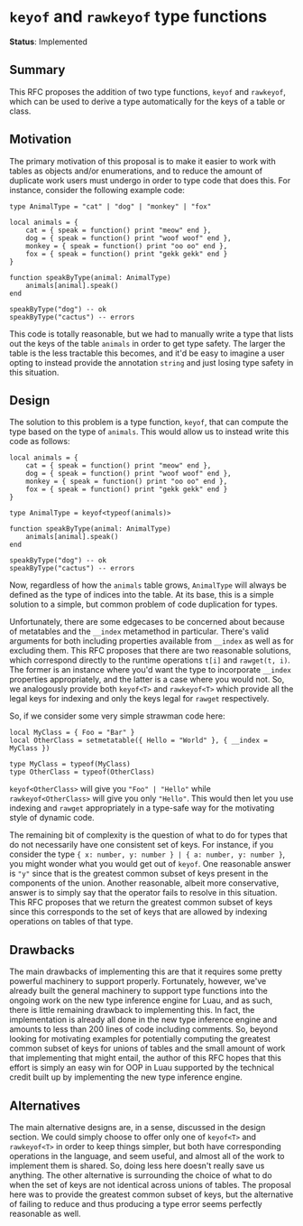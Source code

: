 # `keyof` and `rawkeyof` type functions

**Status**: Implemented

## Summary

This RFC proposes the addition of two type functions, `keyof` and `rawkeyof`,
which can be used to derive a type automatically for the keys of a table or
class.

## Motivation

The primary motivation of this proposal is to make it easier to work with tables
as objects and/or enumerations, and to reduce the amount of duplicate work users
must undergo in order to type code that does this. For instance, consider the
following example code:

```luau
type AnimalType = "cat" | "dog" | "monkey" | "fox"

local animals = {
    cat = { speak = function() print "meow" end },
    dog = { speak = function() print "woof woof" end },
    monkey = { speak = function() print "oo oo" end },
    fox = { speak = function() print "gekk gekk" end }
}

function speakByType(animal: AnimalType)
    animals[animal].speak()
end

speakByType("dog") -- ok
speakByType("cactus") -- errors
```

This code is totally reasonable, but we had to manually write a type that lists
out the keys of the table `animals` in order to get type safety. The larger the
table is the less tractable this becomes, and it'd be easy to imagine a user
opting to instead provide the annotation `string` and just losing type safety in
this situation.

## Design

The solution to this problem is a type function, `keyof`, that can compute the
type based on the type of `animals`. This would allow us to instead write this
code as follows:

```luau
local animals = {
    cat = { speak = function() print "meow" end },
    dog = { speak = function() print "woof woof" end },
    monkey = { speak = function() print "oo oo" end },
    fox = { speak = function() print "gekk gekk" end }
}

type AnimalType = keyof<typeof(animals)>

function speakByType(animal: AnimalType)
    animals[animal].speak()
end

speakByType("dog") -- ok
speakByType("cactus") -- errors
```

Now, regardless of how the `animals` table grows, `AnimalType` will always be
defined as the type of indices into the table. At its base, this is a simple
solution to a simple, but common problem of code duplication for types.

Unfortunately, there are some edgecases to be concerned about because of
metatables and the `__index` metamethod in particular. There's valid arguments
for both including properties available from `__index` as well as for excluding
them. This RFC proposes that there are two reasonable solutions, which
correspond directly to the runtime operations `t[i]` and `rawget(t, i)`. The
former is an instance where you'd want the type to incorporate `__index`
properties appropriately, and the latter is a case where you would not. So, we
analogously provide both `keyof<T>` and `rawkeyof<T>` which provide all the
legal keys for indexing and only the keys legal for `rawget` respectively.

So, if we consider some very simple strawman code here:

```luau
local MyClass = { Foo = "Bar" }
local OtherClass = setmetatable({ Hello = "World" }, { __index = MyClass })

type MyClass = typeof(MyClass)
type OtherClass = typeof(OtherClass)
```

`keyof<OtherClass>` will give you `"Foo" | "Hello"` while `rawkeyof<OtherClass>`
will give you only `"Hello"`. This would then let you use indexing and `rawget`
appropriately in a type-safe way for the motivating style of dynamic code.

The remaining bit of complexity is the question of what to do for types that do
not necessarily have one consistent set of keys. For instance, if you consider
the type `{ x: number, y: number } | { a: number, y: number }`, you might wonder
what you would get out of `keyof`. One reasonable answer is `"y"` since that is
the greatest common subset of keys present in the components of the union.
Another reasonable, albeit more conservative, answer is to simply say that the
operator fails to resolve in this situation. This RFC proposes that we return
the greatest common subset of keys since this corresponds to the set of keys
that are allowed by indexing operations on tables of that type.

## Drawbacks

The main drawbacks of implementing this are that it requires some pretty
powerful machinery to support properly. Fortunately, however, we've already
built the general machinery to support type functions into the ongoing work on
the new type inference engine for Luau, and as such, there is little remaining
drawback to implementing this. In fact, the implementation is already all done
in the new type inference engine and amounts to less than 200 lines of code
including comments. So, beyond looking for motivating examples for potentially
computing the greatest common subset of keys for unions of tables and the small
amount of work that implementing that might entail, the author of this RFC hopes
that this effort is simply an easy win for OOP in Luau supported by the
technical credit built up by implementing the new type inference engine.

## Alternatives

The main alternative designs are, in a sense, discussed in the design section.
We could simply choose to offer only one of `keyof<T>` and `rawkeyof<T>` in
order to keep things simpler, but both have corresponding operations in the
language, and seem useful, and almost all of the work to implement them is
shared. So, doing less here doesn't really save us anything. The other
alternative is surrounding the choice of what to do when the set of keys are not
identical across unions of tables. The proposal here was to provide the greatest
common subset of keys, but the alternative of failing to reduce and thus
producing a type error seems perfectly reasonable as well.
